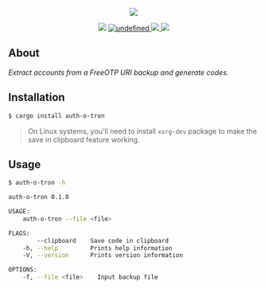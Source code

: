 <p align="center">
  <img src="https://user-images.githubusercontent.com/7868838/66727261-4be20f00-ee3e-11e9-8c33-a9d4b8b8428e.png"/>
</p>
<p align="center">
  <img src="https://img.shields.io/badge/tested%20on-linux%20%7C%20osx%20%7C%20windows-blue.svg">
  <a href="https://github.com/alexandrebouthinon/auth-o-tron/blob/master/LICENSE">
    <img alt="undefined" src="https://img.shields.io/github/license/alexandrebouthinon/auth-o-tron.svg?style=flat">
  </a>
  <a href="https://travis-ci.com/alexandrebouthinon/auth-o-tron">
    <img src="https://travis-ci.com/alexandrebouthinon/auth-o-tron.svg?branch=master"/>
  </a>
  <a href="https://codecov.io/gh/alexandrebouthinon/auth-o-tron">
    <img src="https://codecov.io/gh/alexandrebouthinon/auth-o-tron/branch/master/graph/badge.svg" />
  </a>
</p>

## About

_Extract accounts from a FreeOTP URI backup and generate codes._

## Installation

```bash
$ cargo install auth-o-tron
```

> On Linux systems, you'll need to install `xorg-dev` package to make the save in clipboard feature working.

## Usage

```bash
$ auth-o-tron -h

auth-o-tron 0.1.0

USAGE:
    auth-o-tron --file <file>

FLAGS:
        --clipboard    Save code in clipboard
    -h, --help         Prints help information
    -V, --version      Prints version information

OPTIONS:
    -f, --file <file>    Input backup file
```



